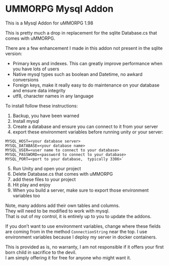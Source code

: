 # UMMORPG Mysql Addon

This is a Mysql Addon for uMMORPG 1.98

This is pretty much a drop in replacement for the sqlite Database.cs that comes with uMMORPG.  

There are a few enhancement I made in this addon not present in the sqlite version:

* Primary keys and indexes.  This can greatly improve performance when you have lots of users
* Native mysql types such as boolean and Datetime, no awkard conversions
* Foreign keys,  make it really easy to do maintenance on your database and ensure data integrity
* utf8, character names in any language


To install follow these instructions:

1) Backup,  you have been warned
2) Install mysql
3) Create a database and ensure you can connect to it from your server
4) export these environment variables before running unity or your server:
~~~~
MYSQL_HOST=<your database server>
MYSQL_DATABASE=<your database name>
MYSQL_USER=<user name to connect to your database>
MYSQL_PASSWORD=<password to connect to your database>
MYSQL_PORT=<port to your database,  typically 3306>`
~~~~
5) Run Unity and open your project
6) Delete Database.cs that comes with uMMORPG
7) add these files to your project
8) Hit play and enjoy
9) When you build a server,  make sure to export those environment variables too


Note, many addons add their own tables and columns.  
They will need to be modified to work with mysql.  
That is out of my control,  it is entirely up to you to update the addons.

If you don’t want to use environment variables, change where these fields are coming from in the method `ConnectionString` near the top. I use environment variables because I deploy my server in docker containers.

This is provided as is,  no warranty,  I am not responsible if it offers your first born child in sacrifice to the devil.  
I am simply offering it for free for anyone who might want it.
